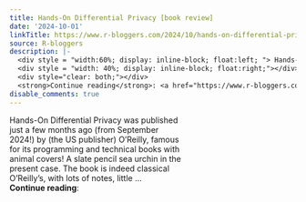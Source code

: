```yaml
---
title: Hands-On Differential Privacy [book review]
date: '2024-10-01'
linkTitle: https://www.r-bloggers.com/2024/10/hands-on-differential-privacy-book-review/
source: R-bloggers
description: |-
  <div style = "width:60%; display: inline-block; float:left; "> Hands-On Differential Privacy was published just a few months ago (from September  2024!) by (the US publisher) O’Reilly, famous for its programming and technical books with animal covers! A slate pencil sea urchin in the present case. The book is indeed classical O’Reilly’s, with lots of notes, little ...</div>
  <div style = "width: 40%; display: inline-block; float:right;"></div>
  <div style="clear: both;"></div>
  <strong>Continue reading</strong>: <a href="https://www.r-bloggers.com/2024/10/hands-on-differential-privacy-book-review/" ...
disable_comments: true
---
```

<div style = "width:60%; display: inline-block; float:left; "> Hands-On Differential Privacy was published just a few months ago (from September  2024!) by (the US publisher) O’Reilly, famous for its programming and technical books with animal covers! A slate pencil sea urchin in the present case. The book is indeed classical O’Reilly’s, with lots of notes, little ...</div>
<div style = "width: 40%; display: inline-block; float:right;"></div>
<div style="clear: both;"></div>
<strong>Continue reading</strong>: <a href="https://www.r-bloggers.com/2024/10/hands-on-differential-privacy-book-review/" ...